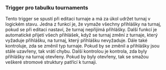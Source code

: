 
### Trigger pro tabulku tournaments

Tento trigger se spustí při editaci turnaje a má za úkol udržet turnaj v logickém stavu.
Jedna z funkcí je, že vymaže všechny přihlášky na turnaj, pokud se při editaci nastaví,
že turnaj nepřijímá přihlášky.
Další funkcí je automatické přijetí všech přihlášek, když se turnaj změní z turnaje,
který vyžaduje přihlášku, na turnaj, který přihlášku nevyžaduje.
Dále také kontroluje, zda se změnil typ turnaje.
Pokud by se změnil a přihlášky jsou stále uzavřeny, tak vrátí chybu.
Další kontrolou je kontrola, zda byly přihlášky na turnaj otevřeny.
Pokud by byly otevřeny, tak se smažou veškeré stromové struktury patřící k turnaji.

